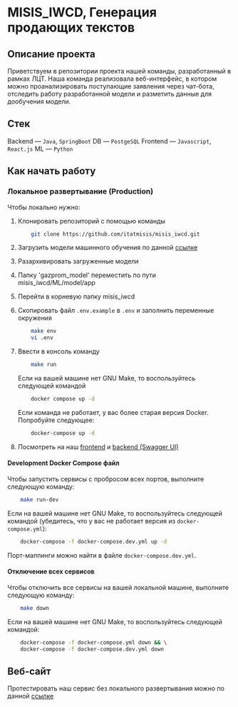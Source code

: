 # MISIS_IWCD, Генерация продающих текстов

## Описание проекта

Приветствуем в репозитории проекта нашей команды, разработанный в рамках ЛЦТ. Наша команда реализовала веб-интерфейс, в котором можно проанализировать поступающие заявления через чат-бота, отследить работу разработанной модели и разметить данные для дообучения модели.

## Стек

Backend — `Java`, `SpringBoot`
DB — `PostgeSQL`
Frontend — `Javascript`, `React.js`
ML — `Python`

## Как начать работу

### Локальное развертывание (Production)

Чтобы локально нужно:

1. Клонировать репозиторий с помощью команды

    ```bash
        git clone https://github.com/itatmisis/misis_iwcd.git
    ```

2. Загрузить модели машинного обучения по данной [ссылке](https://drive.google.com/drive/folders/1smXcT4-RUJ2KZnRSBb66snQMQmmmmZ3l?usp=sharing)
3. Разархивировать загруженные модели
4. Папку 'gazprom_model' переместить по пути misis_iwcd/ML/model/app
5. Перейти в корневую папку misis_iwcd
6. Скопировать файл `.env.example` в `.env` и заполнить переменные окружения

    ```bash
        make env
        vi .env
    ```

7. Ввести в консоль команду

    ```bash
        make run
    ```

    Если на вашей машине нет GNU Make, то воспользуйтесь следующей командой

    ```bash
        docker compose up -d
    ```

    Если команда не работает, у вас более старая версия Docker. Попробуйте следующее:

    ```bash
        docker-compose up -d
    ```

8. Посмотреть на наш [frontend](http://localhost:8000) и [backend (Swagger UI)](http://localhost:8001/swagger-ui.html)

#### Development Docker Compose файл

Чтобы запустить сервисы с пробросом всех портов, выполните следующую команду:

```bash
    make run-dev
```

Если на вашей машине нет GNU Make, то воспользуйтесь следующей командой (убедитесь, что у вас не работает версия из `docker-compose.yml`):

```bash
    docker-compose -f docker-compose.dev.yml up -d
```

Порт-маппинги можно найти в файле `docker-compose.dev.yml`.

#### Отключение всех сервисов

Чтобы отключить все сервисы на вашей локальной машине, выполните следующую команду:

```bash
    make down
```

Если на вашей машине нет GNU Make, то воспользуйтесь следующей командой:

```bash
    docker-compose -f docker-compose.yml down && \
    docker-compose -f docker-compose.dev.yml down
```

## Веб-сайт

Протестировать наш сервис без локального развертывания можно по данной [ссылке](TODO)
